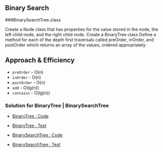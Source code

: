  ##  Binary Search
  ###BinarySearchTree.class
  <!-- Description of the challenge -->
Create a Node class that has properties for the value stored in the node, the left child node, and the right child node.
Create a BinaryTree class
Define a method for each of the depth first traversals called preOrder, inOrder, and postOrder which returns an array of the values, ordered appropriately.
   
 ## Approach & Efficiency
 <!-- What approach did you take? Why? What is the Big O space/time for this approach? -->
 * `preOrder` - O(n)
 * `inOrder` - O(n)
 * `postOrder` - O(n)
 * `add` - O(lg(n))
 * `contains` - O(lg(n))
 
 
  
 ### Solution for BinaryTree | BinarySearchTree
  - [BinaryTree : Code](../../src/main/java/Tree/BinaryNode.java)
  - [BinaryTree : Test ](../../src/test/java/Tree/BinaryNodeTest.java)
  
  - [BinarySearchTree : Code](../../src/main/java/Tree/BinarysearchTree.java)
  - [BinarySearchTree : Test ](../../src/test/java/Tree/BinarysearchTreeTest.java)